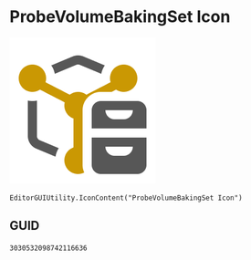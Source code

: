 # ProbeVolumeBakingSet Icon
![](/img/ProbeVolumeBakingSet%20Icon.png)

``` CSharp
EditorGUIUtility.IconContent("ProbeVolumeBakingSet Icon")
```
## GUID
```
3030532098742116636
```
